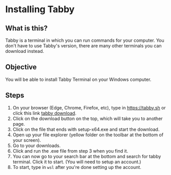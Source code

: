 # Installing Tabby
## What is this?
Tabby is a terminal in which you can run commands for your computer. You don't have to use Tabby's version, there are many other terminals you can download instead.

## Objective
You will be able to install Tabby Terminal on your Windows computer.

## Steps
1. On your browser (Edge, Chrome, Firefox, etc), type in https://tabby.sh or click this link [tabby download](https://tabby.sh/).
2. Click on the download button on the top, which will take you to another page.
3. Click on the file that ends with setup-x64.exe and start the download.
4. Open up your file explorer (yellow folder on the toolbar at the bottom of your screen).
5. Go to your downloads.
6. Click and run the .exe file from step 3 when you find it.
7. You can now go to your search bar at the bottom and search for tabby terminal. Click it to start. (You will need to setup an account.)
8. To start, type in ```wsl``` after you're done setting up the account.